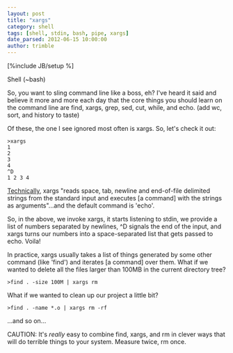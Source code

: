 ```yaml
---
layout: post
title: "xargs"
category: shell
tags: [shell, stdin, bash, pipe, xargs]
date_parsed: 2012-06-15 10:00:00
author: trimble
---
```

[%include JB/setup %]

Shell (~bash)

So, you want to sling command line like a boss, eh? I've heard it said and believe it more and more each day that the core things you should learn on the command line are find, xargs, grep, sed, cut, while, and echo. (add wc, sort, and history to taste)

Of these, the one I see ignored most often is xargs. So, let's check it out:

    >xargs
	1
	2
	3
	4
	^D
	1 2 3 4
	
[Technically](http://unixhelp.ed.ac.uk/CGI/man-cgi?xargs), xargs "reads space, tab, newline and end-of-file delimited strings from the standard input and executes [a command] with the strings as arguments"...and the default command is 'echo'.

So, in the above, we invoke xargs, it starts listening to stdin, we provide a list of numbers separated by newlines, ^D signals the end of the input, and xargs turns our numbers into a space-separated list that gets passed to echo. Voila!

In practice, xargs usually takes a list of things generated by some other command (like 'find') and iterates [a command] over them. What if we wanted to delete all the files larger than 100MB in the current directory tree?

    >find . -size 100M | xargs rm

What if we wanted to clean up our project a little bit?

    >find . -name *.o | xargs rm -rf

...and so on...

CAUTION: It's _really_ easy to combine find, xargs, and rm in clever ways that will do terrible things to your system. Measure twice, rm once.
